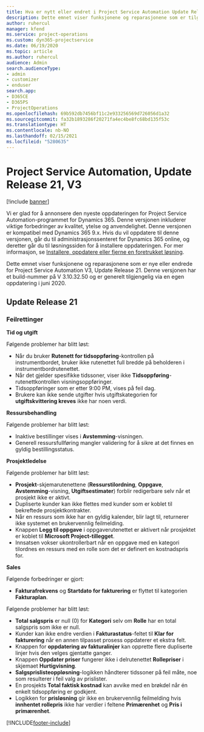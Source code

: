 ```yaml
---
title: Hva er nytt eller endret i Project Service Automation Update Release 21, V3
description: Dette emnet viser funksjonene og reparasjonene som er tilgjengelig i Project Service Automation Update Release 21, V3.
author: ruhercul
manager: kfend
ms.service: project-operations
ms.custom: dyn365-projectservice
ms.date: 06/19/2020
ms.topic: article
ms.author: ruhercul
audience: Admin
search.audienceType:
- admin
- customizer
- enduser
search.app:
- D365CE
- D365PS
- ProjectOperations
ms.openlocfilehash: 69b592db7456bf11c2e933256569d726056d1a32
ms.sourcegitcommit: fa32b1893286f20271fa4ec4be8fc68bd135f53c
ms.translationtype: HT
ms.contentlocale: nb-NO
ms.lasthandoff: 02/15/2021
ms.locfileid: "5280635"
---
```

# <a name="project-service-automation-update-release-21-v3"></a>Project Service Automation, Update Release 21, V3

[!include [banner](../includes/psa-now-project-operations.md)]

Vi er glad for å annonsere den nyeste oppdateringen for Project Service Automation-programmet for Dynamics 365. Denne versjonen inkluderer viktige forbedringer av kvalitet, ytelse og anvendelighet. Denne versjonen er kompatibel med Dynamics 365 9.x. Hvis du vil oppdatere til denne versjonen, går du til administrasjonssenteret for Dynamics 365 online, og deretter går du til løsningssiden for å installere oppdateringen. For mer informasjon, se [Installere, oppdatere eller fjerne en foretrukket løsning](https://docs.microsoft.com/power-platform/admin/install-remove-preferred-solution).

Dette emnet viser funksjonene og reparasjonene som er nye eller endrede for Project Service Automation V3, Update Release 21. Denne versjonen har et build-nummer på V 3.10.32.50 og er generelt tilgjengelig via en egen oppdatering i juni 2020.

## <a name="update-release-21"></a>Update Release 21

### <a name="bug-fixes"></a>Feilrettinger

**Tid og utgift**

Følgende problemer har blitt løst:

- Når du bruker **Rutenett for tidsoppføring**-kontrollen på instrumentbordet, bruker ikke rutenettet full bredde på beholderen i instrumentbordrutenettet.
- Når det gjelder spesifikke tidssoner, viser ikke **Tidsoppføring**-rutenettkontrollen visningsoppføringer.
- Tidsoppføringer som er etter 9:00 PM, vises på feil dag.
- Brukere kan ikke sende utgifter hvis utgiftskategorien for **utgiftskvittering kreves** ikke har noen verdi.

**Ressursbehandling**

Følgende problemer har blitt løst:

- Inaktive bestillinger vises i **Avstemming**-visningen.
- Generell ressursfullføring mangler validering for å sikre at det finnes en gyldig bestillingsstatus.

**Prosjektledelse**

Følgende problemer har blitt løst:

- **Prosjekt**-skjemarutenettene (**Ressurstilordning**, **Oppgave**, **Avstemming**-visning, **Utgiftsestimater**) forblir redigerbare selv når et prosjekt ikke er aktivt.
- Dupliserte kunder kan ikke flettes med kunder som er koblet til bekreftede prosjektkontrakter.
- Når en ressurs som ikke har en gyldig kalender, blir lagt til, returnerer ikke systemet en brukervennlig feilmelding.
- Knappen **Legg til oppgave** i oppgaverutenettet er aktivert når prosjektet er koblet til **Microsoft Project-tillegget**.
- Innsatsen vokser ukontrollerbart når en oppgave med en kategori tilordnes en ressurs med en rolle som det er definert en kostnadspris for.

**Sales**

Følgende forbedringer er gjort:

- **Fakturafrekvens** og **Startdato for fakturering** er flyttet til kategorien **Fakturaplan**.

Følgende problemer har blitt løst:

- **Total salgspris** er null (0) for **Kategori** selv om **Rolle** har en total salgspris som ikke er null.
- Kunder kan ikke endre verdien i **Fakturastatus**-feltet til **Klar for fakturering** når en annen tilpasset prosess oppdaterer et ekstra felt.
- Knappen for **oppdatering av fakturalinjer** kan opprette flere dupliserte linjer hvis den velges gjentatte ganger.
- Knappen **Oppdater priser** fungerer ikke i delrutenettet **Rollepriser** i skjemaet **Hurtigvisning**.
- **Salgsprislisteoppløsning**-logikken håndterer tidssoner på feil måte, noe som resulterer i feil valg av prislister.
- En prosjekts **Total faktisk kostnad** kan avvike med en brøkdel når én enkelt tidsoppføring er godkjent.
- Logikken for **prisløsning** gir ikke en brukervennlig feilmelding hvis **innhentet rollepris** ikke har verdier i feltene **Primærenhet** og **Pris i primærenhet**.


[!INCLUDE[footer-include](../includes/footer-banner.md)]